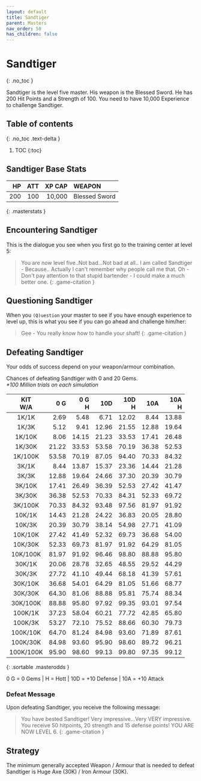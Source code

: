 ```yaml
---
layout: default
title: Sandtiger
parent: Masters
nav_order: 50
has_children: false
---
```

# Sandtiger
{: .no_toc }

Sandtiger is the level five master. His weapon is the Blessed Sword. He has 200 Hit Points and a Strength of 100. You need to have 10,000 Experience to challenge Sandtiger.

## Table of contents
{: .no_toc .text-delta }

1. TOC
{:toc}

## Sandtiger Base Stats

|  HP | ATT | XP CAP | WEAPON        | 
|----:|----:|-------:|:--------------|
| 200 | 100 | 10,000 | Blessed Sword | 
{: .masterstats }
  
## Encountering Sandtiger

This is the dialogue you see when you first go to the training center at level 5:

> You are now level five..Not bad...Not bad at all..
> I am called Sandtiger - Because.. Actually I can't remember why people call me that. Oh - Don't pay attention to that stupid bartender - I could make a much better one.
{: .game-citation }

## Questioning Sandtiger

When you `(Q)uestion` your master to see if you have enough experience to level up, this is what you see if you can go ahead and challenge him/her:

> Gee - You really know how to handle your shaft!
{: .game-citation }

## Defeating Sandtiger

Your odds of success depend on your weapon/armour combination.

Chances of defeating Sandtiger with 0 and 20 Gems.<br><span class="oddsinfo">*\*100 Million trials on each simulation*</span>

| KIT<br>W/A | 0 G<br> | 0 G<br>H | 10D<br> | 10D<br>H | 10A<br> | 10A<br>H |
|:----------:|--------:|---------:|--------:|---------:|--------:|---------:|
| 1K/1K      |    2.69 |     5.48 |    6.71 |    12.02 |    8.44 |    13.88 |
| 1K/3K      |    5.12 |     9.41 |   12.96 |    21.55 |   12.88 |    19.64 |
| 1K/10K     |    8.06 |    14.15 |   21.23 |    33.53 |   17.41 |    26.48 |
| 1K/30K     |   21.22 |    33.53 |   53.58 |    70.19 |   36.38 |    52.53 |
| 1K/100K    |   53.58 |    70.19 |   87.05 |    94.40 |   70.33 |    84.32 |
| 3K/1K      |    8.44 |    13.87 |   15.37 |    23.36 |   14.44 |    21.28 |
| 3K/3K      |   12.88 |    19.64 |   24.66 |    37.30 |   20.39 |    30.79 |
| 3K/10K     |   17.41 |    26.49 |   36.39 |    52.53 |   27.42 |    41.47 |
| 3K/30K     |   36.38 |    52.53 |   70.33 |    84.31 |   52.33 |    69.72 |
| 3K/100K    |   70.33 |    84.32 |   93.48 |    97.56 |   81.97 |    91.92 |
| 10K/1K     |   14.43 |    21.28 |   24.22 |    36.83 |   20.05 |    28.80 |
| 10K/3K     |   20.39 |    30.79 |   38.14 |    54.98 |   27.71 |    41.09 |
| 10K/10K    |   27.42 |    41.49 |   52.32 |    69.73 |   36.68 |    54.00 |
| 10K/30K    |   52.33 |    69.73 |   81.97 |    91.92 |   64.29 |    81.05 |
| 10K/100K   |   81.97 |    91.92 |   96.46 |    98.80 |   88.88 |    95.80 |
| 30K/1K     |   20.06 |    28.78 |   32.65 |    48.55 |   29.52 |    44.29 |
| 30K/3K     |   27.72 |    41.10 |   49.44 |    68.18 |   41.39 |    57.61 |
| 30K/10K    |   36.68 |    54.01 |   64.29 |    81.05 |   51.66 |    68.77 |
| 30K/30K    |   64.30 |    81.06 |   88.88 |    95.81 |   75.74 |    88.34 |
| 30K/100K   |   88.88 |    95.80 |   97.92 |    99.35 |   93.01 |    97.54 |
| 100K/1K    |   37.23 |    58.04 |   60.21 |    77.72 |   42.85 |    65.80 |
| 100K/3K    |   53.27 |    72.10 |   75.52 |    88.66 |   60.30 |    79.73 |
| 100K/10K   |   64.70 |    81.24 |   84.98 |    93.60 |   71.89 |    87.61 |
| 100K/30K   |   84.98 |    93.60 |   95.90 |    98.60 |   89.72 |    96.21 |
| 100K/100K  |   95.90 |    98.60 |   99.13 |    99.80 |   97.35 |    99.12 |
{: .sortable .masterodds }
  
<span class="masteroddsfooter">0 G = 0 Gems | H = Hott | 10D = +10 Defense | 10A = +10 Attack</span>

### Defeat Message

Upon defeating Sandtiger, you receive the following message:

> You have bested Sandtiger!
> Very impressive...Very VERY impressive.
> You receive 50 hitpoints, 20 strength and 15 defense points!
> YOU ARE NOW LEVEL 6. 
{: .game-citation }

## Strategy

The minimum generally accepted Weapon / Armour that is needed to defeat Sandtiger is Huge Axe (30K) / Iron Armour (30K).
